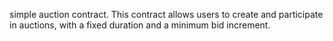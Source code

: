 simple auction contract. This contract allows users to create and participate in auctions, with a fixed duration and a minimum bid increment.
